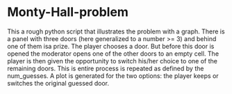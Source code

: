 # Monty-Hall-problem

This a rough  python script that illustrates the problem with a graph. 
There is a panel with three doors (here generalized to a number >= 3) and behind one of them isa prize. The player chooses
a door. But before this door is opened the moderator opens one of the other doors to an empty cell.
The player is then given the opportunity to switch his/her choice to one of the remaining doors. This is entire process 
is repeated as defined by the num_guesses.  A plot is generated for the two options: the player keeps or  
switches the original guessed door.


